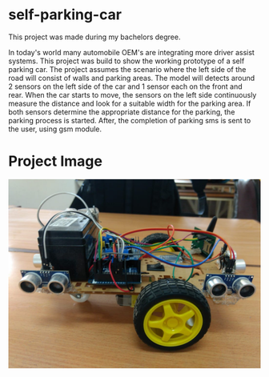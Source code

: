 # self-parking-car
This project was made during my bachelors degree.

In today's world many automobile OEM's are integrating more driver assist systems. This project was build to show the working prototype of a self parking car. The project assumes the scenario where the left side of the road will consist of walls and parking areas. The model will detects around 2 sensors on the left side of the car and 1 sensor each on the front and rear. When the car starts to move, the sensors on the left side continuously measure the distance and look for a suitable width for the parking area. If both sensors determine the appropriate distance for the parking, the parking process is started. After, the completion of parking sms is sent to the user, using gsm module.

# Project Image
![Project Image](https://github.com/atharvsharma1998/self-parking-car/blob/main/SideView.jpeg?raw=true)
